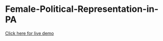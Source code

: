 # Female-Political-Representation-in-PA

[Click here for live demo](https://rawgit.com/wmf23/Female-Political-Representation-in-PA/master/public/index.html "Page to display processed data")
